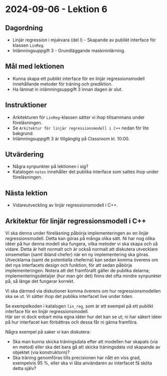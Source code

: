 # 2024-09-06 - Lektion 6

## Dagordning
* Linjär regression i mjukvara (del I) - Skapande av publikt interface för klassen `LinReg`.
* Inlämningsuppgift 3 - Grundläggande maskininlärning.

## Mål med lektionen
* Kunna skapa ett publikt interface för en linjär regressionsmodell innehållande metoder för träning och prediktion.
* Ha lämnat in inlämningsuppgift 3 innan dagen är slut.

## Instruktioner
* Arkitekturen för `LinReg`-klassen sätter vi ihop tillsammans under föreläsningen.
* Se `Arkitektur för linjär regressionsmodell i C++` nedan för lite bakgrund.
* Inlämningsuppgift 3 är tillgänglig på Classroom kl. 10:00.

## Utvärdering
* Några synpunkter på lektionen i sig?
* Katalogen `notes` innehåller det publika interface som sattes ihop under föreläsningen.

## Nästa lektion
* Vidareutveckling av linjär regressionsmodell i C++.

## Arkitektur för linjär regressionsmodell i C++
Vi ska denna under föreläsning påbörja implementeringen av en linjär regressionsmodell. Detta kan göras på många olika sätt. Ni har nog olika idéer på hur denna modell ska fungera, vilka metoder vi ska skapa och så vidare. Detta är helt normalt och är också normalt att diskutera utvecklare sinsemellan (samt ibland chefer) när en ny implementering ska göras. Utvecklarna (samt de potentiella cheferna) kan sedan komma överens om det nya interfacets design och funktion, för att sedan påbörja implementeringen. Notera att det framförallt gäller de publika delarna; implementeringsdetaljer (hur man gör det) finns det ofta mindre synpunkter på, så länge det fungerar korrekt.

Vi ska därmed via diskutioner komma överens om hur regressionsmodellen ska se ut. Vi sätter ihop det publika interfacet live under tiden.

Se exempelkoden i katalogen `lin_reg`, som är ett exempel på ett publikt interface för en linjär regressionsmodell.  
Här ser ni dock enbart mina egna idéer hur det kan se ut; ni har säkert idéer på hur interfacet kan förbättras och dessa får ni gärna framföra.

Några exempel på saker vi kan diskutera:
* Ska man kunna skicka träningsdata efter att modellen har skapats (via en metod) eller ska det bara gå att skicka träningsdata vid skapande av objektet (via konstruktorn)?
* Ska träning genomföras tills precisionen har nått en viss grad, exempelvis 95 %, eller ska vi låta användaren av interfacet få sköta detta själv?
